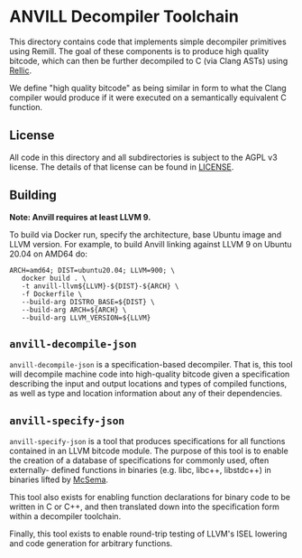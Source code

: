 # ANVILL Decompiler Toolchain

This directory contains code that implements simple decompiler primitives
using Remill. The goal of these components is to produce high quality bitcode,
which can then be further decompiled to C (via Clang ASTs) using [Rellic](https://github.com/trailofbits/rellic.git). 

We define "high quality bitcode" as being similar in form to what the
Clang compiler would produce if it were executed on a semantically
equivalent C function.

## License

All code in this directory and all subdirectories is subject to the AGPL
v3 license. The details of that license can be found in [LICENSE](LICENSE).

## Building

**Note: Anvill requires at least LLVM 9.**

To build via Docker run, specify the architecture, base Ubuntu image and LLVM version. For example, to build Anvill linking against LLVM 9 on Ubuntu 20.04 on AMD64 do:

```
ARCH=amd64; DIST=ubuntu20.04; LLVM=900; \
   docker build . \
   -t anvill-llvm${LLVM}-${DIST}-${ARCH} \
   -f Dockerfile \
   --build-arg DISTRO_BASE=${DIST} \
   --build-arg ARCH=${ARCH} \
   --build-arg LLVM_VERSION=${LLVM}
```

## `anvill-decompile-json`

`anvill-decompile-json` is a specification-based decompiler. That is,
this tool will decompile machine code into high-quality bitcode given
a specification describing the input and output locations and
types of compiled functions, as well as type and location information
about any of their dependencies.

## `anvill-specify-json`

`anvill-specify-json` is a tool that produces specifications for all functions
contained in an LLVM bitcode module. The purpose of this tool is to enable
the creation of a database of specifications for commonly used, often externally-
defined functions in binaries (e.g. libc, libc++, libstdc++) in binaries lifted
by [McSema](https://github.com/lifting-bits/mcsema).

This tool also exists for enabling function declarations for binary code to be
written in C or C++, and then translated down into the specification form within
a decompiler toolchain.

Finally, this tool exists to enable round-trip testing of LLVM's ISEL lowering
and code generation for arbitrary functions.

